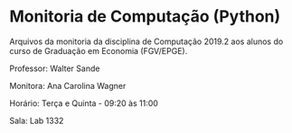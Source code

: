 # Monitoria de Computação (Python)

Arquivos da monitoria da disciplina de Computação 2019.2 aos alunos do curso de Graduação em Economia (FGV/EPGE). 

Professor: Walter Sande

Monitora: Ana Carolina Wagner

Horário: Terça e Quinta - 09:20 às 11:00 

Sala: Lab 1332
